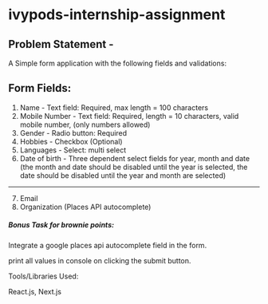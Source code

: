 # ivypods-internship-assignment
## Problem Statement - 
A Simple form application with the following fields and validations:

## Form Fields:
1. Name - Text field: Required, max length = 100 characters
2. Mobile Number - Text field: Required, length = 10 characters, valid mobile number, (only numbers allowed)
3. Gender - Radio button: Required
4. Hobbies - Checkbox (Optional)
5. Languages - Select: multi select
6. Date of birth - Three dependent select fields for year, month and date (the month and date should be disabled until the year is selected, the date should be disabled until the year and month are selected)
---
7. Email
8. Organization (Places API autocomplete)
##### Bonus Task for brownie points: 
Integrate a google places api autocomplete field in the form. 

print all values in console on clicking the submit button.

Tools/Libraries Used:

React.js, Next.js
